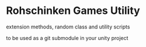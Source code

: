# Rohschinken Games Utility #

extension methods, random class and utility scripts

to be used as a git submodule in your unity project